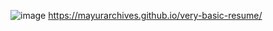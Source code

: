 ![image](https://github.com/user-attachments/assets/747620b9-5649-4e47-92c9-5e38803437ee)
https://mayurarchives.github.io/very-basic-resume/
